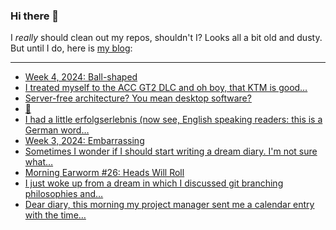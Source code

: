 ### Hi there 👋

I _really_ should clean out my repos, shouldn't I? Looks all a bit old and dusty. But until I do, here is [my blog](https://lostfocus.de/):

--- 

<!-- POST-LIST:START -->
- [Week 4, 2024: Ball-shaped](https://lostfocus.de/2024/01/28/week-4-2024-ball-shaped/)
- [I treated myself to the ACC GT2 DLC and oh boy, that KTM is good…](https://lostfocus.de/2024/01/24/232046/)
- [Server-free architecture? You mean desktop software?](https://lostfocus.de/2024/01/24/232044/)
- [🙂](https://lostfocus.de/2024/01/24/232042/)
- [I had a little erfolgserlebnis &lpar;now see, English speaking readers: this is a German word…](https://lostfocus.de/2024/01/22/232038/)
- [Week 3, 2024: Embarrassing](https://lostfocus.de/2024/01/21/week-3-2024-embarrassing/)
- [Sometimes I wonder if I should start writing a dream diary. I&#39;m not sure what…](https://lostfocus.de/2024/01/20/232030/)
- [Morning Earworm #26: Heads Will Roll](https://lostfocus.de/2024/01/19/morning-earworm-25-heads-will-roll/)
- [I just woke up from a dream in which I discussed git branching philosophies and…](https://lostfocus.de/2024/01/19/232021/)
- [Dear diary, this morning my project manager sent me a calendar entry with the time…](https://lostfocus.de/2024/01/18/232019/)
<!-- POST-LIST:END -->

<!--
**lostfocus/lostfocus** is a ✨ _special_ ✨ repository because its `README.md` (this file) appears on your GitHub profile.

Here are some ideas to get you started:

- 🔭 I’m currently working on ...
- 🌱 I’m currently learning ...
- 👯 I’m looking to collaborate on ...
- 🤔 I’m looking for help with ...
- 💬 Ask me about ...
- 📫 How to reach me: ...
- 😄 Pronouns: ...
- ⚡ Fun fact: ...
-->
